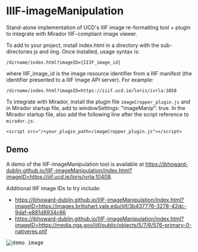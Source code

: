 # IIIF-imageManipulation
Stand-alone implementation of UCD's IIIF image re-formatting tool + plugin to integrate with Mirador IIIF-compliant image viewer.

To add to your project, install index.html in a directory with the sub-directories js and img. Once installed, usage syntax is:

```
/dirname/index.html?imageID={IIIF_image_id}
```
where IIIF_image_id is the image resource identifier from a IIIF manifest (the identifier presented to a IIIF Image API server). For example:
```
/dirname/index.html?imageID=https://iiif.ucd.ie/loris/ivrla:3858
```
To integrate with Mirador, install the plugin file ```imageCropper_plugin.js``` and in Mirador startup file, add to windowSettings: "imageManip": true. In the Mirador startup file, also add the following line after the script reference to ```mirador.js```:

```<script src="/<your_plugin_path>/imageCropper_plugin.js"></script>```

## Demo

A demo of the IIIF-imageManipulation tool is available at https://jbhoward-dublin.github.io/IIIF-imageManipulation/index.html?imageID=https://iiif.ucd.ie/loris/ivrla:10408.

Additional IIIF image IDs to try include:

* https://jbhoward-dublin.github.io/IIIF-imageManipulation/index.html?imageID=https://images.britishart.yale.edu/iiif/3b437776-3278-42dc-9daf-e881d8934c66
* https://jbhoward-dublin.github.io/IIIF-imageManipulation/index.html?imageID=https://media.nga.gov/iiif/public/objects/5/7/6/576-primary-0-nativeres.ptif

<kbd>
<img alt="demo image" src="https://github.com/jbhoward-dublin/jbhoward-dublin.github.com/blob/master/IIIF-imageManipulation/demo/IIIF-imageManipulation_demo-01.gif"></img>
</kbd>
